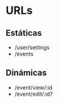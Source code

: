 # URLs

## Estáticas

- /user/settings
- /events

## Dinámicas

- /event/view/:id
- /event/edit/:id?
